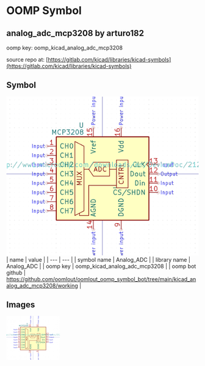 # OOMP Symbol  
## analog_adc_mcp3208  by arturo182  
  
oomp key: oomp_kicad_analog_adc_mcp3208  
  
source repo at: [https://gitlab.com/kicad/libraries/kicad-symbols](https://gitlab.com/kicad/libraries/kicad-symbols)  
## Symbol  
  
[![working.png](working_600.png)](working.png)  
| name | value | 
| --- | --- | 
| symbol name | Analog_ADC | 
| library name | Analog_ADC | 
| oomp key | oomp_kicad_analog_adc_mcp3208 | 
| oomp bot github | https://github.com/oomlout/oomlout_oomp_symbol_bot/tree/main/kicad_analog_adc_mcp3208/working | 
## Images  
  
[![working.png](working_140.png)](working.png)  
